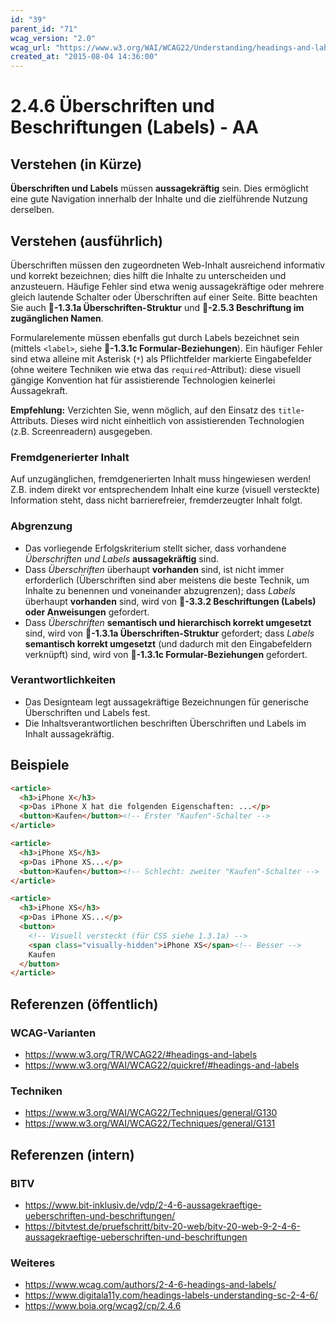 ```yaml
---
id: "39"
parent_id: "71"
wcag_version: "2.0"
wcag_url: "https://www.w3.org/WAI/WCAG22/Understanding/headings-and-labels.html"
created_at: "2015-08-04 14:36:00"
---
```


# 2.4.6 Überschriften und Beschriftungen (Labels) - AA

## Verstehen (in Kürze)

**Überschriften und Labels** müssen **aussagekräftig** sein. Dies ermöglicht eine gute Navigation innerhalb der Inhalte und die zielführende Nutzung derselben.

## Verstehen (ausführlich)

Überschriften müssen den zugeordneten Web-Inhalt ausreichend informativ und korrekt bezeichnen; dies hilft die Inhalte zu unterscheiden und anzusteuern. Häufige Fehler sind etwa wenig aussagekräftige oder mehrere gleich lautende Schalter oder Überschriften auf einer Seite. Bitte beachten Sie auch **📜-1.3.1a Überschriften-Struktur** und **📜-2.5.3 Beschriftung im zugänglichen Namen**.

Formularelemente müssen ebenfalls gut durch Labels bezeichnet sein (mittels `<label>`, siehe **📜-1.3.1c Formular-Beziehungen**). Ein häufiger Fehler sind etwa alleine mit Asterisk (`*`) als Pflichtfelder markierte Eingabefelder (ohne weitere Techniken wie etwa das `required`-Attribut): diese visuell gängige Konvention hat für assistierende Technologien keinerlei Aussagekraft.

**Empfehlung:** Verzichten Sie, wenn möglich, auf den Einsatz des `title`-Attributs. Dieses wird nicht einheitlich von assistierenden Technologien (z.B. Screenreadern) ausgegeben.



### Fremdgenerierter Inhalt

Auf unzugänglichen, fremdgenerierten Inhalt muss hingewiesen werden! Z.B. indem direkt vor entsprechendem Inhalt eine kurze (visuell versteckte) Information steht, dass nicht barrierefreier, fremderzeugter Inhalt folgt.

### Abgrenzung

- Das vorliegende Erfolgskriterium stellt sicher, dass vorhandene _Überschriften und Labels_ **aussagekräftig** sind.
- Dass _Überschriften_ überhaupt **vorhanden** sind, ist nicht immer erforderlich (Überschriften sind aber meistens die beste Technik, um Inhalte zu benennen und voneinander abzugrenzen); dass _Labels_ überhaupt **vorhanden** sind, wird von **📜-3.3.2 Beschriftungen (Labels) oder Anweisungen** gefordert.
- Dass _Überschriften_ **semantisch und hierarchisch korrekt umgesetzt** sind, wird von **📜-1.3.1a Überschriften-Struktur** gefordert; dass _Labels_ **semantisch korrekt umgesetzt** (und dadurch mit den Eingabefeldern verknüpft) sind, wird von **📜-1.3.1c Formular-Beziehungen** gefordert.

### Verantwortlichkeiten

- Das Designteam legt aussagekräftige Bezeichnungen für generische Überschriften und Labels fest.
- Die Inhaltsverantwortlichen beschriften Überschriften und Labels im Inhalt aussagekräftig.

## Beispiele

```html
<article>
  <h3>iPhone X</h3>
  <p>Das iPhone X hat die folgenden Eigenschaften: ...</p>
  <button>Kaufen</button><!-- Erster "Kaufen"-Schalter -->
</article>

<article>
  <h3>iPhone XS</h3>
  <p>Das iPhone XS...</p>
  <button>Kaufen</button><!-- Schlecht: zweiter "Kaufen"-Schalter -->
</article>

<article>
  <h3>iPhone XS</h3>
  <p>Das iPhone XS...</p>
  <button>
    <!-- Visuell versteckt (für CSS siehe 1.3.1a) -->
    <span class="visually-hidden">iPhone XS</span><!-- Besser -->
    Kaufen
  </button>
</article>
```

## Referenzen (öffentlich)

### WCAG-Varianten
- <https://www.w3.org/TR/WCAG22/#headings-and-labels>
- <https://www.w3.org/WAI/WCAG22/quickref/#headings-and-labels>

### Techniken
- <https://www.w3.org/WAI/WCAG22/Techniques/general/G130>
- <https://www.w3.org/WAI/WCAG22/Techniques/general/G131>

## Referenzen (intern)

### BITV
- <https://www.bit-inklusiv.de/vdp/2-4-6-aussagekraeftige-ueberschriften-und-beschriftungen/>
- <https://bitvtest.de/pruefschritt/bitv-20-web/bitv-20-web-9-2-4-6-aussagekraeftige-ueberschriften-und-beschriftungen>

### Weiteres
- <https://www.wcag.com/authors/2-4-6-headings-and-labels/>
- <https://www.digitala11y.com/headings-labels-understanding-sc-2-4-6/>
- <https://www.boia.org/wcag2/cp/2.4.6>